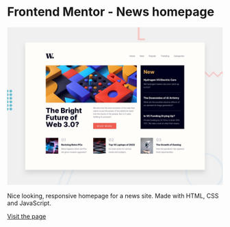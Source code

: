 # Frontend Mentor - News homepage

![Design preview for the News homepage coding challenge](./design/desktop-preview.jpg)

Nice looking, responsive homepage for a news site. Made with HTML, CSS and JavaScript.

<a href="https://news-homepage-liard-chi.vercel.app/">Visit the page<a/>
